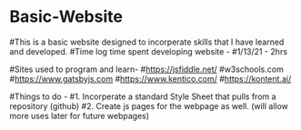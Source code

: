 # Basic-Website

#This is a basic website designed to incorperate skills that I have learned and developed. 
#Time log time spent developing website - 
#1/13/21 - 2hrs

#Sites used to program and learn-
#https://jsfiddle.net/
#w3schools.com
#https://www.gatsbyjs.com
#https://www.kentico.com/
#https://kontent.ai/

#Things to do - 
#1. Incorperate a standard Style Sheet that pulls from a repository (github)
#2. Create js pages for the webpage as well. (will allow more uses later for future webpages)
